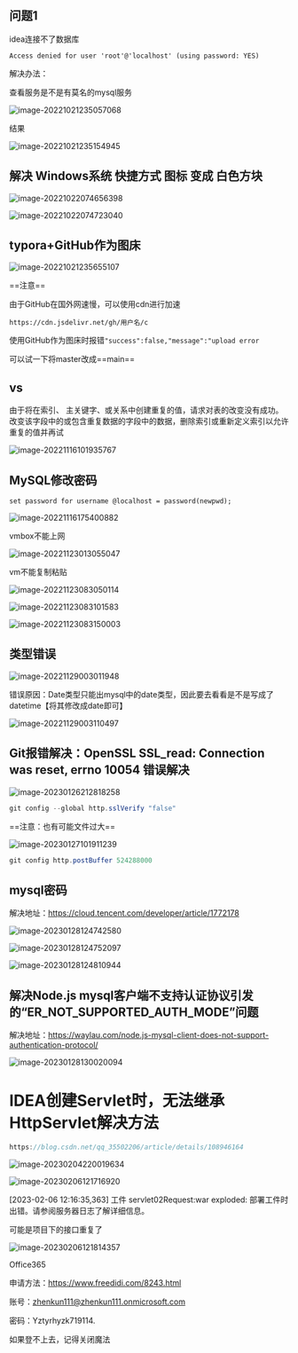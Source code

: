 ## 问题1

idea连接不了数据库

```
Access denied for user 'root'@'localhost' (using password: YES)
```

解决办法：

查看服务是不是有莫名的mysql服务

![image-20221021235057068](https://cdn.jsdelivr.net/gh/yzk656/image/image-20221021235057068.png)

结果

![image-20221021235154945](https://cdn.jsdelivr.net/gh/yzk656/image/image-20221021235154945.png)

## 解决 Windows系统 快捷方式 图标 变成 白色方块

 ![image-20221022074656398](https://cdn.jsdelivr.net/gh/yzk656/image/image-20221022074656398.png)

![image-20221022074723040](https://cdn.jsdelivr.net/gh/yzk656/image/image-20221022074723040.png)



## typora+GitHub作为图床

![image-20221021235655107](../../../AppData/Roaming/Typora/typora-user-images/image-20221021235655107.png)

==注意==

由于GitHub在国外网速慢，可以使用cdn进行加速

```
https://cdn.jsdelivr.net/gh/用户名/c
```



使用GitHub作为图床时报错`"success":false,"message":"upload error`

可以试一下将master改成==main==

## vs

由于将在索引、 主关键字、或关系中创建重复的值，请求对表的改变没有成功。 改变该字段中的或包含重复数据的字段中的数据，删除索引或重新定义索引以允许重复的值并再试

![image-20221116101935767](https://cdn.jsdelivr.net/gh/yzk656/image/image-20221116101935767.png)



## MySQL修改密码

`set password for username @localhost = password(newpwd);`

![image-20221116175400882](https://cdn.jsdelivr.net/gh/yzk656/image/image-20221116175400882.png)

vmbox不能上网

![image-20221123013055047](https://cdn.jsdelivr.net/gh/yzk656/image/image-20221123013055047.png)

vm不能复制粘贴

![image-20221123083050114](https://cdn.jsdelivr.net/gh/yzk656/image/image-20221123083050114.png)

![image-20221123083101583](https://cdn.jsdelivr.net/gh/yzk656/image/image-20221123083101583.png)

![image-20221123083150003](https://cdn.jsdelivr.net/gh/yzk656/image/image-20221123083150003.png)

## 类型错误

![image-20221129003011948](https://cdn.jsdelivr.net/gh/yzk656/image/image-20221129003011948.png)

错误原因：Date类型只能出mysql中的date类型，因此要去看看是不是写成了datetime【将其修改成date即可】

![image-20221129003110497](https://cdn.jsdelivr.net/gh/yzk656/image/image-20221129003110497.png)

## Git报错解决：OpenSSL SSL_read: Connection was reset, errno 10054 错误解决

![image-20230126212818258](https://cdn.jsdelivr.net/gh/yzk656/image/202301262128312.png)

```java
git config --global http.sslVerify "false"
```

==注意：也有可能文件过大==

![image-20230127101911239](https://cdn.jsdelivr.net/gh/yzk656/image/202301271019279.png)

```java
git config http.postBuffer 524288000
```

## mysql密码

解决地址：https://cloud.tencent.com/developer/article/1772178

![image-20230128124742580](https://cdn.jsdelivr.net/gh/yzk656/image/202301281247635.png)

![image-20230128124752097](https://cdn.jsdelivr.net/gh/yzk656/image/202301281247139.png)

![image-20230128124810944](https://cdn.jsdelivr.net/gh/yzk656/image/202301281248996.png)

## 解决Node.js mysql客户端不支持认证协议引发的“ER_NOT_SUPPORTED_AUTH_MODE”问题

解决地址：https://waylau.com/node.js-mysql-client-does-not-support-authentication-protocol/

![image-20230128130020094](https://cdn.jsdelivr.net/gh/yzk656/image/202301281300139.png)

# IDEA创建Servlet时，无法继承HttpServlet解决方法

```js
https://blog.csdn.net/qq_35502206/article/details/108946164
```

![image-20230204220019634](https://cdn.jsdelivr.net/gh/yzk656/image/202302042200684.png)

![image-20230206121716920](https://cdn.jsdelivr.net/gh/yzk656/image/202302061217965.png)

[2023-02-06 12:16:35,363] 工件 servlet02Request:war exploded: 部署工件时出错。请参阅服务器日志了解详细信息。

可能是项目下的接口重复了

![image-20230206121814357](https://cdn.jsdelivr.net/gh/yzk656/image/202302061219293.png)



Office365

申请方法：https://www.freedidi.com/8243.html

账号：zhenkun111@zhenkun111.onmicrosoft.com

密码：Yztyrhyzk719114.

如果登不上去，记得关闭魔法
